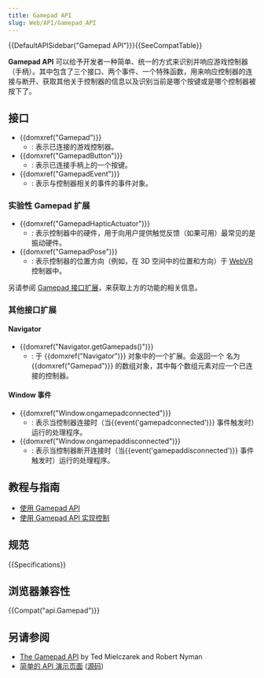 ```yaml
---
title: Gamepad API
slug: Web/API/Gamepad_API
---
```


{{DefaultAPISidebar("Gamepad API")}}{{SeeCompatTable}}

**Gamepad API** 可以给予开发者一种简单、统一的方式来识别并响应游戏控制器（手柄）。其中包含了三个接口、两个事件、一个特殊函数，用来响应控制器的连接与断开、获取其他关于控制器的信息以及识别当前是哪个按键或是哪个控制器被按下了。

## 接口

- {{domxref("Gamepad")}}
  - : 表示已连接的游戏控制器。
- {{domxref("GamepadButton")}}
  - : 表示已连接手柄上的一个按键。
- {{domxref("GamepadEvent")}}
  - : 表示与控制器相关的事件的事件对象。

### 实验性 Gamepad 扩展

- {{domxref("GamepadHapticActuator")}}
  - : 表示控制器中的硬件，用于向用户提供触觉反馈（如果可用）最常见的是振动硬件。
- {{domxref("GamepadPose")}}
  - : 表示控制器的位置方向（例如，在 3D 空间中的位置和方向）于 [WebVR](/zh-CN/docs/Web/API/WebVR_API) 控制器中。

另请参阅 [Gamepad 接口扩展](/zh-CN/docs/Web/API/Gamepad#Experimental_extensions_to_Gamepad)，来获取上方的功能的相关信息。

### 其他接口扩展

#### Navigator

- {{domxref("Navigator.getGamepads()")}}
  - : 于 {{domxref("Navigator")}} 对象中的一个扩展。会返回一个 名为{{domxref("Gamepad")}} 的数组对象，其中每个数组元素对应一个已连接的控制器。

#### Window 事件

- {{domxref("Window.ongamepadconnected")}}
  - : 表示当控制器连接时（当{{event('gamepadconnected')}} 事件触发时）运行的处理程序。
- {{domxref("Window.ongamepaddisconnected")}}
  - : 表示当控制器断开连接时（当{{event('gamepaddisconnected')}} 事件触发时）运行的处理程序。

## 教程与指南

- [使用 Gamepad API](/zh-CN/docs/Web/API/Gamepad_API/Using_the_Gamepad_API)
- [使用 Gamepad API 实现控制](/zh-CN/docs/Games/Techniques/Controls_Gamepad_API)

## 规范

{{Specifications}}

## 浏览器兼容性

{{Compat("api.Gamepad")}}

## 另请参阅

- [The Gamepad API](https://hacks.mozilla.org/2013/12/the-gamepad-api/) by Ted Mielczarek and Robert Nyman
- [简单的 API 演示页面](http://luser.github.io/gamepadtest/) ([源码](https://github.com/luser/gamepadtest))
